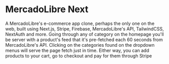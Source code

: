 # MercadoLibre Next

A MercadoLibre's e-commerce app clone, perhaps the only one on the web, built using Next.js, Stripe, Firebase, MercadoLibre's API, TailwindCSS, NextAuth and more. Going through any of category on the homepage you'll be server with a product's feed that it's pre-fetched each 60 seconds from MercadoLibre's API. Clicking on the categories found on the dropdown menus will serve the page fetch just in time. Either way, you can add products to your cart, go to checkout and pay for them through Stripe